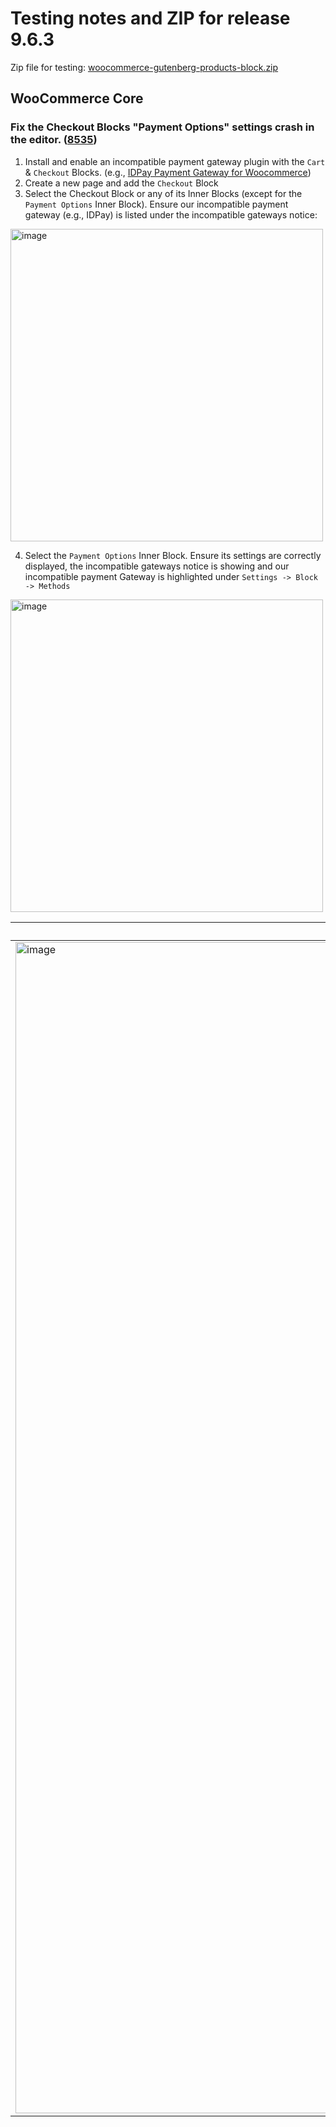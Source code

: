 # Testing notes and ZIP for release 9.6.3

Zip file for testing: [woocommerce-gutenberg-products-block.zip](https://github.com/woocommerce/woocommerce-blocks/files/10839270/woocommerce-gutenberg-products-block.zip)


## WooCommerce Core

### Fix the Checkout Blocks "Payment Options" settings crash in the editor. ([8535](https://github.com/woocommerce/woocommerce-blocks/pull/8535))

1. Install and enable an incompatible payment gateway plugin with the `Cart` & `Checkout` Blocks. (e.g., [IDPay Payment Gateway for Woocommerce](https://wordpress.org/plugins/woo-idpay-gateway/))
2. Create a new page and add the `Checkout` Block
3. Select the Checkout Block or any of its Inner Blocks (except for the `Payment Options` Inner Block). Ensure our incompatible payment gateway (e.g., IDPay) is listed under the incompatible gateways notice:

<img width="500" alt="image" src="https://user-images.githubusercontent.com/14235870/221174704-1d12e2bc-6c6c-4089-a2d2-a7bedc7f55c3.png">

4. Select the `Payment Options` Inner Block. Ensure its settings are correctly displayed, the incompatible gateways notice is showing and our incompatible payment Gateway is highlighted under `Settings -> Block -> Methods`

<img width="500" alt="image" src="https://user-images.githubusercontent.com/14235870/221178227-e4e12f08-dd88-4aac-824c-3990bde13a89.png">

| Before | After |
| ------ | ----- |
|     <img width="1874" alt="image" src="https://user-images.githubusercontent.com/14235870/221171831-6245b687-a377-4730-92ab-8710360ee060.png">   |    <img width="1208" alt="image" src="https://user-images.githubusercontent.com/14235870/221178227-e4e12f08-dd88-4aac-824c-3990bde13a89.png">   |
